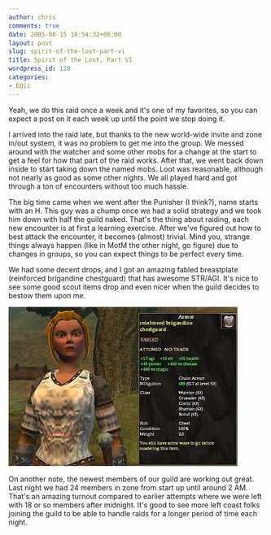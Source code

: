 ```yaml
---
author: chris
comments: true
date: 2005-08-15 18:54:32+00:00
layout: post
slug: spirit-of-the-lost-part-vi
title: Spirit of the Lost, Part VI
wordpress_id: 128
categories:
- EQii
---
```


Yeah, we do this raid once a week and it's one of my favorites, so you can expect a post on it each week up until the point we stop doing it.

I arrived into the raid late, but thanks to the new world-wide invite and zone in/out system, it was no problem to get me into the group. We messed around with the watcher and some other mobs for a change at the start to get a feel for how that part of the raid works. After that, we went back down inside to start taking down the named mobs. Loot was reasonable, although not nearly as good as some other nights. We all played hard and got through a ton of encounters without too much hassle. 

The big time came when we went after the Punisher (I think?), name starts with an H. This guy was a chump once we had a solid strategy and we took him down with half the guild naked. That's the thing about raiding, each new encounter is at first a learning exercise. After we've figured out how to best attack the encounter, it becomes (almost) trivial. Mind you, strange things always happen (like in MotM the other night, go figure) due to changes in groups, so you can expect things to be perfect every time. 

We had some decent drops, and I got an amazing fabled breastplate (reinforced brigandine chestguard) that has awesome STR/AGI. It's nice to see some good scout items drop and even nicer when the guild decides to bestow them upon me.

![Reinforced Brigandine Chestguard](/images/ReinforcedBrigandineChestgu.jpg)

On another note, the newest members of our guild are working out great. Last night we had 24 members in zone from start up until around 2 AM. That's an amazing turnout compared to earlier attempts where we were left with 18 or so members after midnight. It's good to see more left coast folks joining the guild to be able to handle raids for a longer period of time each night.
